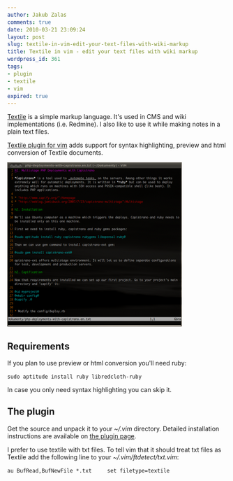 ```yaml
---
author: Jakub Zalas
comments: true
date: 2010-03-21 23:09:24
layout: post
slug: textile-in-vim-edit-your-text-files-with-wiki-markup
title: Textile in vim - edit your text files with wiki markup
wordpress_id: 361
tags:
- plugin
- textile
- vim
expired: true
---
```


[Textile](http://en.wikipedia.org/wiki/Textile_%28markup_language%29) is a simple markup language. It's used in CMS and wiki implementations (i.e. Redmine). I also like to use it while making notes in a plain text files.

[Textile plugin for vim](http://www.vim.org/scripts/script.php?script_id=2305) adds support for syntax highlighting, preview and html conversion of Textile documents.

<div class="text-center">
    <a href="/uploads/wp/2010/03/vim-textile.png"><img src="/uploads/wp/2010/03/vim-textile-400x375.png" title="Textile plugin in vim" alt="Textile plugin in vim" class="img-responsive" /></a>
</div>


## Requirements


If you plan to use preview or html conversion you'll need ruby:

    
    sudo aptitude install ruby libredcloth-ruby


In case you only need syntax highlighting you can skip it.


## The plugin


Get the source and unpack it to your _~/.vim_ directory. Detailed installation instructions are available on [the plugin page](http://www.vim.org/scripts/script.php?script_id=2305).

I prefer to use textile with txt files. To tell vim that it should treat txt files as Textile add the following line to your _~/.vim/ftdetect/txt.vim_:

    
```vim
au BufRead,BufNewFile *.txt     set filetype=textile
```
